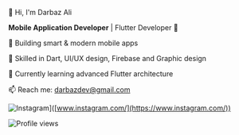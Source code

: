 👋 Hi, I'm Darbaz Ali 

**Mobile Application Developer** | Flutter Developer 🚀    

📱 Building smart &amp; modern mobile apps

🎯 Skilled in Dart, UI/UX design, Firebase and Graphic design

🌱 Currently learning advanced Flutter architecture 

📫 Reach me: darbazdev@gmail.com

![Instagram](https://www.instagram.com/darbaz.alii/)]([www.instagram.com/](https://www.instagram.com/))

![Profile views](https://komarev.com/ghpvc/?username=YourGitHubUsername&label=Profile%20views&color=0e75b6&style=flat)
